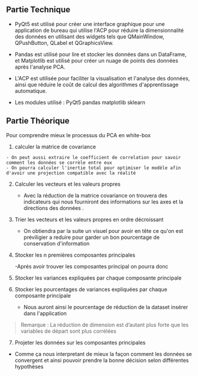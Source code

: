 ## Partie Technique 

- PyQt5 est utilisé pour créer une interface graphique pour une application de bureau qui utilise l'ACP pour réduire la dimensionnalité des données en utilisant des widgets tels que QMainWindow, QPushButton, QLabel et QGraphicsView. 

- Pandas est utilisé pour lire et stocker les données dans un DataFrame, et Matplotlib est utilisé pour créer un nuage de points des données après l'analyse PCA. 

- L'ACP est utilisée pour faciliter la visualisation et l'analyse des données, ainsi que réduire le coût de calcul des algorithmes d'apprentissage automatique.

- Les modules utilisé :
PyQt5 pandas matplotlib sklearn



## Partie Théorique

Pour comprendre mieux le processus du PCA en white-box 

 1.  calculer la matrice de covariance 

    - On peut aussi extraire le coefficient de correlation pour savoir comment les données se corrèle entre eux
    - On pourra calculer l'inertie total pour optimiser le modèle afin d'avoir une projection compatible avec la réalité


2. Calculer les vecteurs et les valeurs propres
    - Avec la réduction de la matrice covariance on trouvera des indicateurs qui nous fourniront des informations sur les axes et la directions des données .

3. Trier les vecteurs et les valeurs propres en ordre décroissant

    - On obtiendra par la suite un visuel pour avoir en tête ce qu'on est préviligier a reduire pour garder un bon pourcentage de conservation d'information 

4. Stocker les n premières composantes principales

    -Aprés avoir trouver les composantes principal on pourra donc
5. Stocker les variances expliquées par chaque composante principale
6. Stocker les pourcentages de variances expliquées par chaque composante principale

    - Nous auront ainsi le pourcentage de réduction de la dataset insérer dans l'application

> Remarque :
> La réduction de dimension est d’autant plus forte que les variables de départ sont plus corrélées

7. Projeter les données sur les composantes principales

- Comme ça nous interpretant de mieux la façon comment les données se convergent et ainsi pouvoir prendre la bonne décision selon différentes hypothèses


